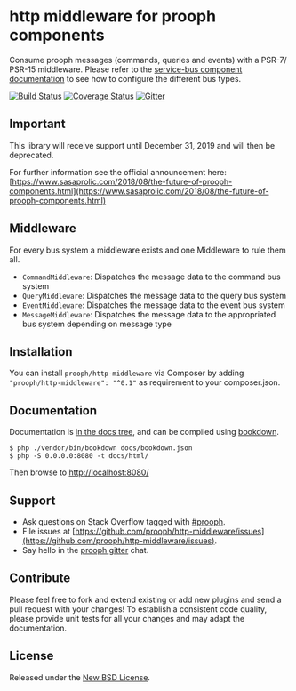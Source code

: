 # http middleware for prooph components
Consume prooph messages (commands, queries and events) with a PSR-7/ PSR-15 middleware. Please refer to the
[service-bus component documentation](https://github.com/prooph/service-bus) to see how to configure the different bus
types.

[![Build Status](https://travis-ci.org/prooph/http-middleware.svg?branch=master)](https://travis-ci.org/prooph/http-middleware)
[![Coverage Status](https://coveralls.io/repos/github/prooph/http-middleware/badge.svg?branch=master)](https://coveralls.io/github/prooph/http-middleware?branch=master)
[![Gitter](https://badges.gitter.im/Join%20Chat.svg)](https://gitter.im/prooph/improoph)

## Important

This library will receive support until December 31, 2019 and will then be deprecated.

For further information see the official announcement here: [https://www.sasaprolic.com/2018/08/the-future-of-prooph-components.html](https://www.sasaprolic.com/2018/08/the-future-of-prooph-components.html)

## Middleware
For every bus system a middleware exists and one Middleware to rule them all.

* `CommandMiddleware`: Dispatches the message data to the command bus system 
* `QueryMiddleware`: Dispatches the message data to the query bus system 
* `EventMiddleware`: Dispatches the message data to the event bus system 
* `MessageMiddleware`: Dispatches the message data to the appropriated bus system depending on message type

## Installation
You can install `prooph/http-middleware` via Composer by adding `"prooph/http-middleware": "^0.1"` 
as requirement to your composer.json. 

## Documentation

Documentation is [in the docs tree](docs/book/), and can be compiled using [bookdown](http://bookdown.io).

```console
$ php ./vendor/bin/bookdown docs/bookdown.json
$ php -S 0.0.0.0:8080 -t docs/html/
```

Then browse to [http://localhost:8080/](http://localhost:8080/)

## Support

- Ask questions on Stack Overflow tagged with [#prooph](https://stackoverflow.com/questions/tagged/prooph).
- File issues at [https://github.com/prooph/http-middleware/issues](https://github.com/prooph/http-middleware/issues).
- Say hello in the [prooph gitter](https://gitter.im/prooph/improoph) chat.

## Contribute

Please feel free to fork and extend existing or add new plugins and send a pull request with your changes!
To establish a consistent code quality, please provide unit tests for all your changes and may adapt the documentation.

## License

Released under the [New BSD License](LICENSE).
